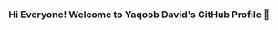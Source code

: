### Hi Everyone! Welcome to Yaqoob David's GitHub Profile 👋

<!--
**YaqoobDavid/YaqoobDavid** is a ✨ _special_ ✨ repository because its `README.md` (this file) appears on your GitHub profile.

Here are some ideas to get you started:

- 🔭 I’m currently working on my personal Data Science and Data Analytics project  ...
- 🌱 I’m currently learning Data Science ...
- 👯 I’m looking to collaborate on Data Science Projects ...
- 🤔 I’m looking for help with Data Analytical Tools e.g Tableu, Power BI, Google Analytics etc....
- 💬 Ask me about ...
- 📫 How to reach me: ...
- 😄 Pronouns: ...
- ⚡ Fun fact: ...
-->
